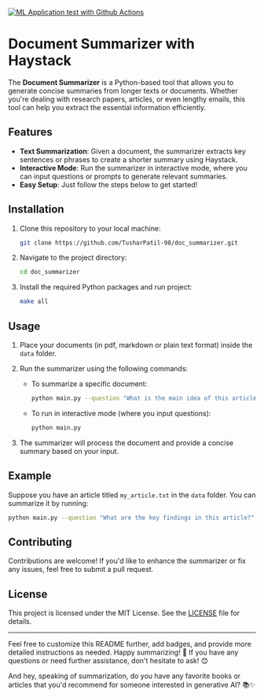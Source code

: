 [![ML Application test with Github Actions](https://github.com/TusharPatil-98/doc_summarizer/actions/workflows/pythonapp.yml/badge.svg)](https://github.com/TusharPatil-98/doc_summarizer/actions/workflows/pythonapp.yml)
# Document Summarizer with Haystack

The **Document Summarizer** is a Python-based tool that allows you to generate concise summaries from longer texts or documents. Whether you're dealing with research papers, articles, or even lengthy emails, this tool can help you extract the essential information efficiently.

## Features

- **Text Summarization**: Given a document, the summarizer extracts key sentences or phrases to create a shorter summary using Haystack.
- **Interactive Mode**: Run the summarizer in interactive mode, where you can input questions or prompts to generate relevant summaries.
- **Easy Setup**: Just follow the steps below to get started!

## Installation

1. Clone this repository to your local machine:

   ```bash
   git clone https://github.com/TusharPatil-98/doc_summarizer.git
   ```

2. Navigate to the project directory:

   ```bash
   cd doc_summarizer
   ```

3. Install the required Python packages and run project:

   ```bash
   make all
   ```

## Usage

1. Place your documents (in pdf, markdown or plain text format) inside the `data` folder.

2. Run the summarizer using the following commands:

   - To summarize a specific document:

     ```bash
     python main.py --question "What is the main idea of this article?"
     ```

   - To run in interactive mode (where you input questions):

     ```bash
     python main.py
     ```

3. The summarizer will process the document and provide a concise summary based on your input.

## Example

Suppose you have an article titled `my_article.txt` in the `data` folder. You can summarize it by running:

```bash
python main.py --question "What are the key findings in this article?"
```

## Contributing

Contributions are welcome! If you'd like to enhance the summarizer or fix any issues, feel free to submit a pull request.

## License

This project is licensed under the MIT License. See the [LICENSE](LICENSE) file for details.

---

Feel free to customize this README further, add badges, and provide more detailed instructions as needed. Happy summarizing! 🚀 If you have any questions or need further assistance, don't hesitate to ask! 😊

And hey, speaking of summarization, do you have any favorite books or articles that you'd recommend for someone interested in generative AI? 📚✨
